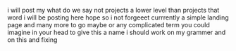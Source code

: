 i will post my what do we say not projects a lower level than projects that word i will be posting here hope so i not forgeeet
 currrently a simple landing page and many more to go
maybe or any complicated term you could imagine in your head to give this a name
i should work on my grammer and on this and fixing 
